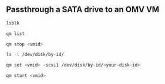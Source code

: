 ## Passthrough a SATA drive to an OMV VM
```bash
lsblk
```
```bash
qm list
```
```bash
qm stop <vmid>
```
```bash
ls -l /dev/disk/by-id/
```
```bash
qm set <vmid> -scsi1 /dev/disk/by-id/<your-disk-id>
```
```bash
qm start <vmid>
```